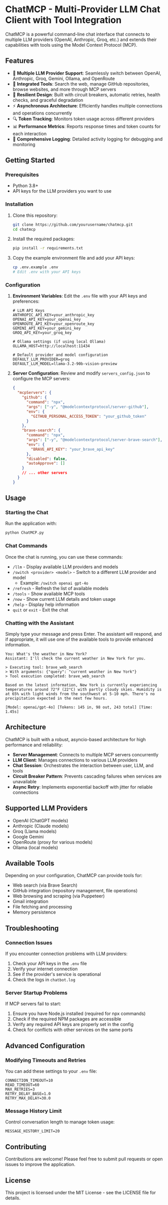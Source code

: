 # ChatMCP - Multi-Provider LLM Chat Client with Tool Integration

ChatMCP is a powerful command-line chat interface that connects to multiple LLM providers (OpenAI, Anthropic, Groq, etc.) and extends their capabilities with tools using the Model Context Protocol (MCP).

## Features

- 🔄 **Multiple LLM Provider Support**: Seamlessly switch between OpenAI, Anthropic, Groq, Gemini, Ollama, and OpenRoute
- 🧰 **Integrated Tools**: Search the web, manage GitHub repositories, browse websites, and more through MCP servers
- 🔁 **Resilient Design**: Built with circuit breakers, automatic retries, health checks, and graceful degradation
- ⚡ **Asynchronous Architecture**: Efficiently handles multiple connections and operations concurrently
- 🔍 **Token Tracking**: Monitors token usage across different providers
- 📊 **Performance Metrics**: Reports response times and token counts for each interaction
- 📝 **Comprehensive Logging**: Detailed activity logging for debugging and monitoring

## Getting Started

### Prerequisites

- Python 3.8+
- API keys for the LLM providers you want to use

### Installation

1. Clone this repository:
   ```bash
   git clone https://github.com/yourusername/chatmcp.git
   cd chatmcp
   ```

2. Install the required packages:
   ```bash
   pip install -r requirements.txt
   ```

3. Copy the example environment file and add your API keys:
   ```bash
   cp .env.example .env
   # Edit .env with your API keys
   ```

### Configuration

1. **Environment Variables**: Edit the `.env` file with your API keys and preferences:
   ```
   # LLM API Keys
   ANTHROPIC_API_KEY=your_anthropic_key
   OPENAI_API_KEY=your_openai_key
   OPENROUTE_API_KEY=your_openroute_key
   GEMINI_API_KEY=your_gemini_key
   GROQ_API_KEY=your_groq_key
   
   # Ollama settings (if using local Ollama)
   OLLAMA_HOST=http://localhost:11434
   
   # Default provider and model configuration
   DEFAULT_LLM_PROVIDER=groq
   DEFAULT_LLM_MODEL=llama-3.2-90b-vision-preview
   ```

2. **Server Configuration**: Review and modify `servers_config.json` to configure the MCP servers:
   ```json
   {
     "mcpServers": {
       "github": {
         "command": "npx",
         "args": ["-y", "@modelcontextprotocol/server-github"],
         "env": {
           "GITHUB_PERSONAL_ACCESS_TOKEN": "your_github_token"
         }
       },
       "brave-search": {
         "command": "npx",
         "args": ["-y", "@modelcontextprotocol/server-brave-search"],
         "env": {
           "BRAVE_API_KEY": "your_brave_api_key"
         },
         "disabled": false,
         "autoApprove": []
       }
       // ... other servers
     }
   }
   ```

## Usage

### Starting the Chat

Run the application with:

```bash
python ChatMCP.py
```

### Chat Commands

Once the chat is running, you can use these commands:

- `/llm` - Display available LLM providers and models
- `/switch <provider> <model>` - Switch to a different LLM provider and model
  - Example: `/switch openai gpt-4o`
- `/refresh` - Refresh the list of available models
- `/tools` - Show available MCP tools
- `/now` - Show current LLM details and token usage
- `/help` - Display help information
- `quit` or `exit` - Exit the chat

### Chatting with the Assistant

Simply type your message and press Enter. The assistant will respond, and if appropriate, it will use one of the available tools to provide enhanced information.

```
You: What's the weather in New York?
Assistant: I'll check the current weather in New York for you.

> Executing tool: brave_web_search
> With arguments: {"query": "current weather in New York"}
> Tool execution completed: brave_web_search

Based on the latest information, New York is currently experiencing temperatures around 72°F (22°C) with partly cloudy skies. Humidity is at 65% with light winds from the southwest at 5-10 mph. There's no precipitation expected in the next few hours.

[Model: openai/gpt-4o] [Tokens: 145 in, 98 out, 243 total] [Time: 1.45s]
```

## Architecture

ChatMCP is built with a robust, asyncio-based architecture for high performance and reliability:

- **Server Management**: Connects to multiple MCP servers concurrently
- **LLM Client**: Manages connections to various LLM providers
- **Chat Session**: Orchestrates the interaction between user, LLM, and tools
- **Circuit Breaker Pattern**: Prevents cascading failures when services are unavailable
- **Async Retry**: Implements exponential backoff with jitter for reliable connections

## Supported LLM Providers

- OpenAI (ChatGPT models)
- Anthropic (Claude models)
- Groq (Llama models)
- Google Gemini
- OpenRoute (proxy for various models)
- Ollama (local models)

## Available Tools

Depending on your configuration, ChatMCP can provide tools for:

- Web search (via Brave Search)
- GitHub integration (repository management, file operations)
- Web browsing and scraping (via Puppeteer)
- Gmail integration
- File fetching and processing
- Memory persistence

## Troubleshooting

### Connection Issues

If you encounter connection problems with LLM providers:

1. Check your API keys in the `.env` file
2. Verify your internet connection
3. See if the provider's service is operational
4. Check the logs in `chatbot.log`

### Server Startup Problems

If MCP servers fail to start:

1. Ensure you have Node.js installed (required for npx commands)
2. Check if the required NPM packages are accessible
3. Verify any required API keys are properly set in the config
4. Check for conflicts with other services on the same ports

## Advanced Configuration

### Modifying Timeouts and Retries

You can add these settings to your `.env` file:

```
CONNECTION_TIMEOUT=10
READ_TIMEOUT=60
MAX_RETRIES=3
RETRY_DELAY_BASE=1.0
RETRY_MAX_DELAY=30.0
```

### Message History Limit

Control conversation length to manage token usage:

```
MESSAGE_HISTORY_LIMIT=20
```

## Contributing

Contributions are welcome! Please feel free to submit pull requests or open issues to improve the application.

## License

This project is licensed under the MIT License - see the LICENSE file for details.
